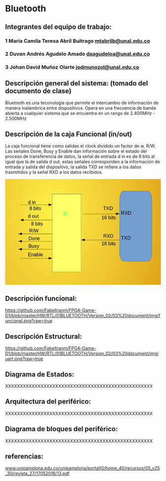# Bluetooth

## Integrantes del equipo de trabajo:

### 1 Maria Camila Teresa Abril Buitrago mtabrilb@unal.edu.co

### 2 Duvan Andrés Agudelo Amado daagudeloa@unal.edu.co

### 3 Johan David Muñoz Olarte jodmunozol@unal.edu.co


## Descripción general del sistema: (tomado del documento de clase)

Bluetooth es una teconología que permite el intercambio de información de manera inalambrica entre dispositivos.
Opera en una frecuencia de banda abierta a cualquier sistema que se encuentra en un rango de 2.400MHz - 2.500MHz
## Descripción de la caja Funcional  (in/out)
La caja funcional tiene como salidas el clock dividido un factor de w, R/W. Las señales Done, Busy y Enable dan información sobre el estado del proceso de transferencia de datos, la señal de entrada d in es de 8 bits al igual que la de salida d out, estas señales corresponden a la información de entrada y salida del dispositivo, la salida TXD se refiere a los datos trasmitidos y la señal RXD a los datos recibidos.

![yolo](https://github.com/Fabeltranm/FPGA-Game-D1/blob/master/HW/RTL/01BLUETOOTH/Version_02/03%20document/img/Captura%20de%20pantalla%20de%202017-09-04%2015-14-34.png?raw=true)


## Descripción funcional:

https://github.com/Fabeltranm/FPGA-Game-D1/blob/master/HW/RTL/01BLUETOOTH/Version_02/03%20document/img/funcional.png?raw=true

## Descripción Estructural:

https://github.com/Fabeltranm/FPGA-Game-D1/blob/master/HW/RTL/01BLUETOOTH/Version_02/03%20document/img/uart.png?raw=true

## Diagrama de Estados:

XXXXXXXXXXXXXXXXXXXXXXXXXXXXXXXXXXXXXXXXXXXXXXXXXX

## Arquitectura del periférico:

XXXXXXXXXXXXXXXXXXXXXXXXXXXXXXXXXXXXXXXXXXXXXXXXXX

## Diagrama de bloques del periférico:

XXXXXXXXXXXXXXXXXXXXXXXXXXXXXXXXXXXXXXXXXXXXXXXXXX

## referencias:

www.unipamplona.edu.co/unipamplona/portalIG/home_40/recursos/05_v25_30/revista_27/17052016/13.pdf

